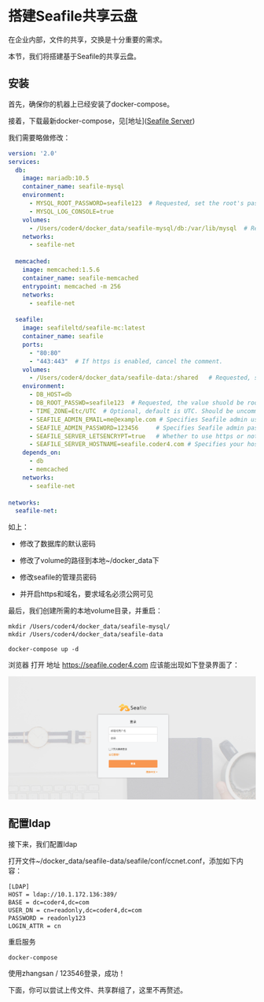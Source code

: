 # 搭建Seafile共享云盘

在企业内部，文件的共享，交换是十分重要的需求。

本节，我们将搭建基于Seafile的共享云盘。

## 安装

首先，确保你的机器上已经安装了docker-compose。

接着，下载最新docker-compose，见[地址]([Seafile Server](https://download.seafile.com/d/320e8adf90fa43ad8fee/files/?p=/docker/docker-compose.yml))

我们需要略做修改：

```yaml
version: '2.0'
services:
  db:
    image: mariadb:10.5
    container_name: seafile-mysql
    environment:
      - MYSQL_ROOT_PASSWORD=seafile123  # Requested, set the root's password of MySQL service.
      - MYSQL_LOG_CONSOLE=true
    volumes:
      - /Users/coder4/docker_data/seafile-mysql/db:/var/lib/mysql  # Requested, specifies the path to MySQL data persistent store.
    networks:
      - seafile-net

  memcached:
    image: memcached:1.5.6
    container_name: seafile-memcached
    entrypoint: memcached -m 256
    networks:
      - seafile-net

  seafile:
    image: seafileltd/seafile-mc:latest
    container_name: seafile
    ports:
      - "80:80"
      - "443:443"  # If https is enabled, cancel the comment.
    volumes:
      - /Users/coder4/docker_data/seafile-data:/shared   # Requested, specifies the path to Seafile data persistent store.
    environment:
      - DB_HOST=db
      - DB_ROOT_PASSWD=seafile123  # Requested, the value shuold be root's password of MySQL service.
      - TIME_ZONE=Etc/UTC  # Optional, default is UTC. Should be uncomment and set to your local time zone.
      - SEAFILE_ADMIN_EMAIL=me@example.com # Specifies Seafile admin user, default is 'me@example.com'.
      - SEAFILE_ADMIN_PASSWORD=123456     # Specifies Seafile admin password, default is 'asecret'.
      - SEAFILE_SERVER_LETSENCRYPT=true   # Whether to use https or not.
      - SEAFILE_SERVER_HOSTNAME=seafile.coder4.com # Specifies your host name if https is enabled.
    depends_on:
      - db
      - memcached
    networks:
      - seafile-net

networks:
  seafile-net:
```

如上：

- 修改了数据库的默认密码

- 修改了volume的路径到本地~/docker_data下

- 修改seafile的管理员密码

- 并开启https和域名，要求域名必须公网可见

最后，我们创建所需的本地volume目录，并重启：

```shell
mkdir /Users/coder4/docker_data/seafile-mysql/
mkdir /Users/coder4/docker_data/seafile-data  
```

```shell
docker-compose up -d
```

浏览器 打开 地址 https://seafile.coder4.com 应该能出现如下登录界面了：

![f](./seafile.png)

## 配置ldap

接下来，我们配置ldap

打开文件~/docker_data/seafile-data/seafile/conf/ccnet.conf，添加如下内容：

```shell
[LDAP]
HOST = ldap://10.1.172.136:389/
BASE = dc=coder4,dc=com
USER_DN = cn=readonly,dc=coder4,dc=com
PASSWORD = readonly123
LOGIN_ATTR = cn 
```

重启服务

```shell
docker-compose
```

使用zhangsan / 123546登录，成功！

下面，你可以尝试上传文件、共享群组了，这里不再赘述。

